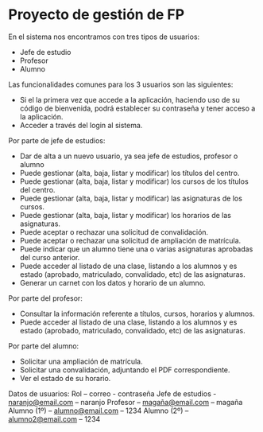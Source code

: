# Proyecto de gestión de FP

En el sistema nos encontramos con tres tipos de usuarios:
- Jefe de estudio
- Profesor
- Alumno

Las funcionalidades comunes para los 3 usuarios son las siguientes:
- Si el la primera vez que accede a la aplicación, haciendo uso de su código de bienvenida, podrá establecer su contraseña y tener acceso a la aplicación.
- Acceder a través del login al sistema.

Por parte de jefe de estudios:
-  Dar de alta a un nuevo usuario, ya sea jefe de estudios, profesor o alumno
- Puede gestionar (alta, baja, listar y modificar) los títulos del centro.
- Puede gestionar (alta, baja, listar y modificar) los cursos de los títulos del centro.
- Puede gestionar (alta, baja, listar y modificar) las asignaturas de los cursos.
- Puede gestionar (alta, baja, listar y modificar) los horarios de las asignaturas.
- Puede aceptar o rechazar una solicitud de convalidación.
- Puede aceptar o rechazar una solicitud de ampliación de matrícula.
- Puede indicar que un alumno tiene una o varias asignaturas aprobadas del curso anterior.
- Puede acceder al listado de una clase, listando a los alumnos y es estado (aprobado, matriculado, convalidado, etc) de las asignaturas.
- Generar un carnet con los datos y horario de un alumno. 

Por parte del profesor:
- Consultar la información referente a títulos, cursos, horarios y alumnos.
- Puede acceder al listado de una clase, listando a los alumnos y es estado (aprobado, matriculado, convalidado, etc) de las asignaturas.

Por parte del alumno:
- Solicitar una ampliación de matrícula.
- Solicitar una convalidación, adjuntando el PDF correspondiente.
- Ver el estado de su horario.

Datos de usuarios:
Rol – correo - contraseña
Jefe de estudios - naranjo@email.com – naranjo
Profesor – magaña@email.com – magaña
Alumno (1º) – alumno@email.com – 1234
Alumno (2º) – alumno2@email.com – 1234

